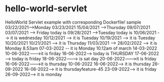 # hello-world-servlet
HelloWorld Servlet example with corresponding Dockerfile!
sample
03/22/2021-->Monday
03/23/2021
15/04/2021 -->Thursday
09/07/2021
03/07/2021 --> Friday today is
09/28/2021 -->Tuesday today is
10/06/2021 --> it is wednesday
10/12/2021 --> it is Tuesday
10/19/2021 --> it is Tuesday
10/20/2021
10/21/2021 --> it is Thursday
11/03/2021 --> 
28/02/2022 --> it is Monday 8.53am
07-03-2022  -- it is Monday 10.12am of march
14-03-2022
10-06-2022--->it is firday
16-06-2022--> today is THURSDAY
17-06-2022 --> today is friday
18-06-2022---> is sat day
20-06-2022--->it is friday
16-06-2022--->it is thursday
10-06-2022
16-06-2022--> it is thursday
26-09-2022
16-06-2022--> it is thursdayfeature-45
23-09-2022--> it is friday
26-09-2022--> it is monday
 
